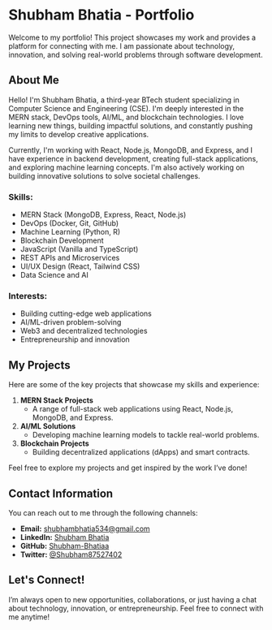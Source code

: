 # Shubham Bhatia - Portfolio

Welcome to my portfolio! This project showcases my work and provides a platform for connecting with me. I am passionate about technology, innovation, and solving real-world problems through software development.

## About Me

Hello! I'm Shubham Bhatia, a third-year BTech student specializing in Computer Science and Engineering (CSE). I'm deeply interested in the MERN stack, DevOps tools, AI/ML, and blockchain technologies. I love learning new things, building impactful solutions, and constantly pushing my limits to develop creative applications.

Currently, I'm working with React, Node.js, MongoDB, and Express, and I have experience in backend development, creating full-stack applications, and exploring machine learning concepts. I'm also actively working on building innovative solutions to solve societal challenges.

### Skills:
- MERN Stack (MongoDB, Express, React, Node.js)
- DevOps (Docker, Git, GitHub)
- Machine Learning (Python, R)
- Blockchain Development
- JavaScript (Vanilla and TypeScript)
- REST APIs and Microservices
- UI/UX Design (React, Tailwind CSS)
- Data Science and AI

### Interests:
- Building cutting-edge web applications
- AI/ML-driven problem-solving
- Web3 and decentralized technologies
- Entrepreneurship and innovation

## My Projects

Here are some of the key projects that showcase my skills and experience:

1. **MERN Stack Projects**
   - A range of full-stack web applications using React, Node.js, MongoDB, and Express.
2. **AI/ML Solutions**
   - Developing machine learning models to tackle real-world problems.
3. **Blockchain Projects**
   - Building decentralized applications (dApps) and smart contracts.

Feel free to explore my projects and get inspired by the work I’ve done!

## Contact Information

You can reach out to me through the following channels:

- **Email:** [shubhambhatia534@gmail.com](mailto:shubhambhatia534@gmail.com)
- **LinkedIn:** [Shubham Bhatia](https://www.linkedin.com/in/shubhambhatiaa27/)
- **GitHub:** [Shubham-Bhatiaa](https://github.com/Shubham-Bhatiaa)
- **Twitter:** [@Shubham87527402](https://x.com/Shubham87527402)

## Let's Connect!

I’m always open to new opportunities, collaborations, or just having a chat about technology, innovation, or entrepreneurship. Feel free to connect with me anytime!

 
